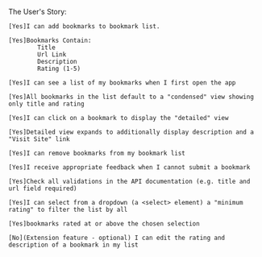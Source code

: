 The User's Story:

    [Yes]I can add bookmarks to bookmark list.

    [Yes]Bookmarks Contain:
            Title
            Url Link
            Description
            Rating (1-5)

    [Yes]I can see a list of my bookmarks when I first open the app

    [Yes]All bookmarks in the list default to a "condensed" view showing only title and rating

    [Yes]I can click on a bookmark to display the "detailed" view

    [Yes]Detailed view expands to additionally display description and a "Visit Site" link

    [Yes]I can remove bookmarks from my bookmark list

    [Yes]I receive appropriate feedback when I cannot submit a bookmark

    [Yes]Check all validations in the API documentation (e.g. title and url field required)

    [Yes]I can select from a dropdown (a <select> element) a "minimum rating" to filter the list by all

    [Yes]bookmarks rated at or above the chosen selection

    [No](Extension feature - optional) I can edit the rating and description of a bookmark in my list
